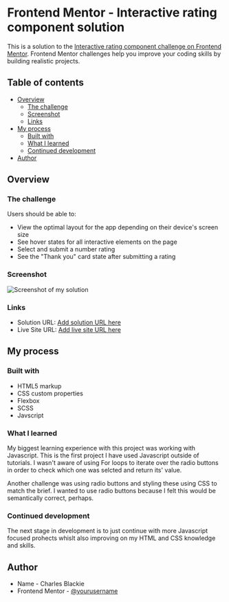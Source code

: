 # Frontend Mentor - Interactive rating component solution

This is a solution to the [Interactive rating component challenge on Frontend Mentor](https://www.frontendmentor.io/challenges/interactive-rating-component-koxpeBUmI). Frontend Mentor challenges help you improve your coding skills by building realistic projects. 

## Table of contents

- [Overview](#overview)
  - [The challenge](#the-challenge)
  - [Screenshot](#screenshot)
  - [Links](#links)
- [My process](#my-process)
  - [Built with](#built-with)
  - [What I learned](#what-i-learned)
  - [Continued development](#continued-development)
- [Author](#author)


## Overview

### The challenge

Users should be able to:

- View the optimal layout for the app depending on their device's screen size
- See hover states for all interactive elements on the page
- Select and submit a number rating
- See the "Thank you" card state after submitting a rating

### Screenshot

![Screenshot of my solution](./screenshot.png)

### Links

- Solution URL: [Add solution URL here](https://your-solution-url.com)
- Live Site URL: [Add live site URL here](https://your-live-site-url.com)

## My process

### Built with

- HTML5 markup
- CSS custom properties
- Flexbox
- SCSS
- Javscript

### What I learned

My biggest learning experience with this project was working with Javascript. This is the first project I have used Javascript outside of tutorials. I wasn't aware of using For loops to iterate over the radio buttons in order to check which one was selcted and return its' value. 

Another challenge was using radio buttons and styling these using CSS to match the brief. I wanted to use radio buttons because I felt this would be semantically correct, perhaps.

### Continued development

The next stage in development is to just continue with more Javascript focused prohects whislt also improving on my HTML and CSS knowledge and skills.


## Author

- Name - Charles Blackie
- Frontend Mentor - [@yourusername](https://www.frontendmentor.io/profile/yourusername)
